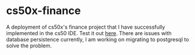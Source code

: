 # cs50x-finance
A deployment of cs50x's finance project that I have successfully implemented in the cs50 IDE.
Test it out [here](https://keg504-cs50x-finance.herokuapp.com/login).
There are issues with database persistence currently, I am working on migrating to postgresql to solve the problem.
